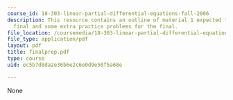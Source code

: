 ```yaml
---
course_id: 18-303-linear-partial-differential-equations-fall-2006
description: This resource contains an outline of material 1 expected to know for
  final and some extra practice problems for the final.
file_location: /coursemedia/18-303-linear-partial-differential-equations-fall-2006/ec5b7d8da2e36b6e2c6e0d9e50f5a68e_finalprep.pdf
file_type: application/pdf
layout: pdf
title: finalprep.pdf
type: course
uid: ec5b7d8da2e36b6e2c6e0d9e50f5a68e

---
```

None